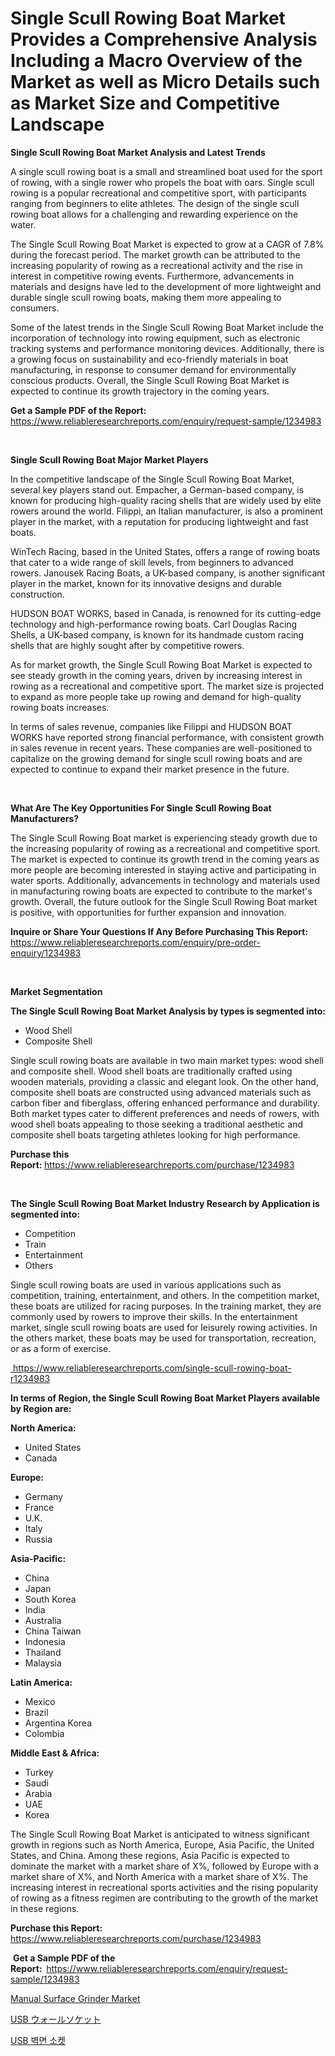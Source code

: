 <p><h1>Single Scull Rowing Boat Market Provides a Comprehensive Analysis Including a Macro Overview of the Market as well as Micro Details such as Market Size and Competitive Landscape</h1></p><p><strong>Single Scull Rowing Boat Market Analysis and Latest Trends</strong></p>
<p><p>A single scull rowing boat is a small and streamlined boat used for the sport of rowing, with a single rower who propels the boat with oars. Single scull rowing is a popular recreational and competitive sport, with participants ranging from beginners to elite athletes. The design of the single scull rowing boat allows for a challenging and rewarding experience on the water.</p><p>The Single Scull Rowing Boat Market is expected to grow at a CAGR of 7.8% during the forecast period. The market growth can be attributed to the increasing popularity of rowing as a recreational activity and the rise in interest in competitive rowing events. Furthermore, advancements in materials and designs have led to the development of more lightweight and durable single scull rowing boats, making them more appealing to consumers.</p><p>Some of the latest trends in the Single Scull Rowing Boat Market include the incorporation of technology into rowing equipment, such as electronic tracking systems and performance monitoring devices. Additionally, there is a growing focus on sustainability and eco-friendly materials in boat manufacturing, in response to consumer demand for environmentally conscious products. Overall, the Single Scull Rowing Boat Market is expected to continue its growth trajectory in the coming years.</p></p>
<p><strong>Get a Sample PDF of the Report:&nbsp;</strong> <a href="https://www.reliableresearchreports.com/enquiry/request-sample/1234983">https://www.reliableresearchreports.com/enquiry/request-sample/1234983</a></p>
<p>&nbsp;</p>
<p><strong>Single Scull Rowing Boat Major Market Players</strong></p>
<p><p>In the competitive landscape of the Single Scull Rowing Boat Market, several key players stand out. Empacher, a German-based company, is known for producing high-quality racing shells that are widely used by elite rowers around the world. Filippi, an Italian manufacturer, is also a prominent player in the market, with a reputation for producing lightweight and fast boats.</p><p>WinTech Racing, based in the United States, offers a range of rowing boats that cater to a wide range of skill levels, from beginners to advanced rowers. Janousek Racing Boats, a UK-based company, is another significant player in the market, known for its innovative designs and durable construction.</p><p>HUDSON BOAT WORKS, based in Canada, is renowned for its cutting-edge technology and high-performance rowing boats. Carl Douglas Racing Shells, a UK-based company, is known for its handmade custom racing shells that are highly sought after by competitive rowers.</p><p>As for market growth, the Single Scull Rowing Boat Market is expected to see steady growth in the coming years, driven by increasing interest in rowing as a recreational and competitive sport. The market size is projected to expand as more people take up rowing and demand for high-quality rowing boats increases.</p><p>In terms of sales revenue, companies like Filippi and HUDSON BOAT WORKS have reported strong financial performance, with consistent growth in sales revenue in recent years. These companies are well-positioned to capitalize on the growing demand for single scull rowing boats and are expected to continue to expand their market presence in the future.</p></p>
<p>&nbsp;</p>
<p><strong>What Are The Key Opportunities For Single Scull Rowing Boat Manufacturers?</strong></p>
<p><p>The Single Scull Rowing Boat market is experiencing steady growth due to the increasing popularity of rowing as a recreational and competitive sport. The market is expected to continue its growth trend in the coming years as more people are becoming interested in staying active and participating in water sports. Additionally, advancements in technology and materials used in manufacturing rowing boats are expected to contribute to the market's growth. Overall, the future outlook for the Single Scull Rowing Boat market is positive, with opportunities for further expansion and innovation.</p></p>
<p><strong>Inquire or Share Your Questions If Any Before Purchasing This Report:</strong> <a href="https://www.reliableresearchreports.com/enquiry/pre-order-enquiry/1234983">https://www.reliableresearchreports.com/enquiry/pre-order-enquiry/1234983</a></p>
<p>&nbsp;</p>
<p><strong>Market Segmentation</strong></p>
<p><strong>The Single Scull Rowing Boat Market Analysis by types is segmented into:</strong></p>
<p><ul><li>Wood Shell</li><li>Composite Shell</li></ul></p>
<p><p>Single scull rowing boats are available in two main market types: wood shell and composite shell. Wood shell boats are traditionally crafted using wooden materials, providing a classic and elegant look. On the other hand, composite shell boats are constructed using advanced materials such as carbon fiber and fiberglass, offering enhanced performance and durability. Both market types cater to different preferences and needs of rowers, with wood shell boats appealing to those seeking a traditional aesthetic and composite shell boats targeting athletes looking for high performance.</p></p>
<p><strong>Purchase this Report:&nbsp;</strong><a href="https://www.reliableresearchreports.com/purchase/1234983">https://www.reliableresearchreports.com/purchase/1234983</a></p>
<p>&nbsp;</p>
<p><strong>The Single Scull Rowing Boat Market Industry Research by Application is segmented into:</strong></p>
<p><ul><li>Competition</li><li>Train</li><li>Entertainment</li><li>Others</li></ul></p>
<p><p>Single scull rowing boats are used in various applications such as competition, training, entertainment, and others. In the competition market, these boats are utilized for racing purposes. In the training market, they are commonly used by rowers to improve their skills. In the entertainment market, single scull rowing boats are used for leisurely rowing activities. In the others market, these boats may be used for transportation, recreation, or as a form of exercise.</p></p>
<p><a href="https://www.reliableresearchreports.com/single-scull-rowing-boat-r1234983">&nbsp;https://www.reliableresearchreports.com/single-scull-rowing-boat-r1234983</a></p>
<p><strong>In terms of Region, the Single Scull Rowing Boat Market Players available by Region are:</strong></p>
<p>
    <p> <strong> North America: </strong>
        <ul>
            <li>United States</li>
            <li>Canada</li>
        </ul>
        </p> 
    <p> <strong> Europe: </strong>
        <ul>
            <li>Germany</li>
            <li>France</li>
            <li>U.K.</li>
            <li>Italy</li>
            <li>Russia</li>
        </ul>
        </p> 
    <p> <strong> Asia-Pacific: </strong>
        <ul>
            <li>China</li>
            <li>Japan</li>
            <li>South Korea</li>
            <li>India</li>
            <li>Australia</li>
            <li>China Taiwan</li>
            <li>Indonesia</li>
            <li>Thailand</li>
            <li>Malaysia</li>
        </ul>
        </p> 
    <p> <strong> Latin America: </strong>
        <ul>
            <li>Mexico</li>
            <li>Brazil</li>
            <li>Argentina Korea</li>
            <li>Colombia</li>
        </ul>
        </p> 
    <p> <strong> Middle East & Africa: </strong>
        <ul>
            <li>Turkey</li>
            <li>Saudi</li>
            <li>Arabia</li>
            <li>UAE</li>
            <li>Korea</li>
        </ul>
    </p>
    </p>
<p><p>The Single Scull Rowing Boat Market is anticipated to witness significant growth in regions such as North America, Europe, Asia Pacific, the United States, and China. Among these regions, Asia Pacific is expected to dominate the market with a market share of X%, followed by Europe with a market share of X%, and North America with a market share of X%. The increasing interest in recreational sports activities and the rising popularity of rowing as a fitness regimen are contributing to the growth of the market in these regions.</p></p>
<p><strong>Purchase this Report: </strong><a href="https://www.reliableresearchreports.com/purchase/1234983">https://www.reliableresearchreports.com/purchase/1234983</a></p>
<p>&nbsp;<strong>Get a Sample PDF of the Report:&nbsp;&nbsp;</strong><a href="https://www.reliableresearchreports.com/enquiry/request-sample/1234983">https://www.reliableresearchreports.com/enquiry/request-sample/1234983</a></p>
<p><strong></strong></p>
<p><p><a href="https://github.com/JameTravis/Market-Research-Report-List-4/blob/main/manual-surface-grinder-market.md">Manual Surface Grinder Market</a></p><p><a href="https://github.com/mohamedbakry57/Market-Research-Report-List-3/blob/main/247193138478.md">USB ウォールソケット</a></p><p><a href="https://github.com/laholand/Market-Research-Report-List-3/blob/main/690405738473.md">USB 벽면 소켓</a></p></p>